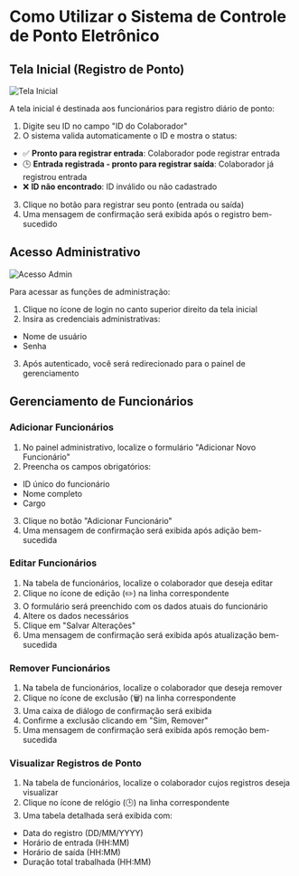# Como Utilizar o Sistema de Controle de Ponto Eletrônico

## Tela Inicial (Registro de Ponto)

![Tela Inicial](https://img.shields.io/badge/Módulo-Registro%20de%20Ponto-green)

A tela inicial é destinada aos funcionários para registro diário de ponto:

1. Digite seu ID no campo "ID do Colaborador"
2. O sistema valida automaticamente o ID e mostra o status:
  - ✅ **Pronto para registrar entrada**: Colaborador pode registrar entrada
  - 🕒 **Entrada registrada - pronto para registrar saída**: Colaborador já registrou entrada
  - ❌ **ID não encontrado**: ID inválido ou não cadastrado
3. Clique no botão para registrar seu ponto (entrada ou saída)
4. Uma mensagem de confirmação será exibida após o registro bem-sucedido

## Acesso Administrativo

![Acesso Admin](https://img.shields.io/badge/Módulo-Administrativo-blue)

Para acessar as funções de administração:

1. Clique no ícone de login no canto superior direito da tela inicial
2. Insira as credenciais administrativas:
  - Nome de usuário
  - Senha
3. Após autenticado, você será redirecionado para o painel de gerenciamento

## Gerenciamento de Funcionários

### Adicionar Funcionários

1. No painel administrativo, localize o formulário "Adicionar Novo Funcionário"
2. Preencha os campos obrigatórios:
  - ID único do funcionário
  - Nome completo
  - Cargo
3. Clique no botão "Adicionar Funcionário"
4. Uma mensagem de confirmação será exibida após adição bem-sucedida

### Editar Funcionários

1. Na tabela de funcionários, localize o colaborador que deseja editar
2. Clique no ícone de edição (✏️) na linha correspondente
3. O formulário será preenchido com os dados atuais do funcionário
4. Altere os dados necessários
5. Clique em "Salvar Alterações"
6. Uma mensagem de confirmação será exibida após atualização bem-sucedida

### Remover Funcionários

1. Na tabela de funcionários, localize o colaborador que deseja remover
2. Clique no ícone de exclusão (🗑️) na linha correspondente
3. Uma caixa de diálogo de confirmação será exibida
4. Confirme a exclusão clicando em "Sim, Remover"
5. Uma mensagem de confirmação será exibida após remoção bem-sucedida

### Visualizar Registros de Ponto

1. Na tabela de funcionários, localize o colaborador cujos registros deseja visualizar
2. Clique no ícone de relógio (🕒) na linha correspondente
3. Uma tabela detalhada será exibida com:
  - Data do registro (DD/MM/YYYY)
  - Horário de entrada (HH:MM)
  - Horário de saída (HH:MM)
  - Duração total trabalhada (HH:MM)

